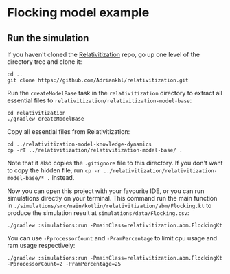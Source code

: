 # Flocking model example

## Run the simulation

If you haven't cloned the [Relativitization](https://github.com/Adriankhl/relativitization) repo,
go up one level of the directory tree and clone it:

```
cd ..
git clone https://github.com/Adriankhl/relativitization.git

```

Run the `createModelBase` task in the `relativitization` directory to extract all essential files to 
`relativitization/relativitization-model-base`:

```
cd relativitization
./gradlew createModelBase
```

Copy all essential files from Relativitization:

```
cd ../relativitization-model-knowledge-dynamics
cp -rT ../relativitization/relativitization-model-base/ .
```

Note that it also copies the `.gitignore` file to this directory. If you don't want to copy the
hidden file, run `cp -r ../relativitization/relativitization-model-base/* .` instead.

Now you can open this project with your favourite IDE, or you can run simulations directly on
your terminal. This command run the main function in 
`./simulations/src/main/kotlin/relativitization/abm/Flocking.kt` 
to produce the simulation result at `simulations/data/Flocking.csv`:

```
./gradlew :simulations:run -PmainClass=relativitization.abm.FlockingKt
```

You can use `-PprocessorCount` and `-PramPercentage` to limit cpu usage and ram usage respectively:

```
./gradlew :simulations:run -PmainClass=relativitization.abm.FlockingKt -PprocessorCount=2 -PramPercentage=25
```

